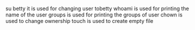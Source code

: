 su betty it is used for changing user tobetty
whoami is used for printing the name of the user
groups is used for printing the groups of user
chown is used to change ownership
touch is used to create empty file 
